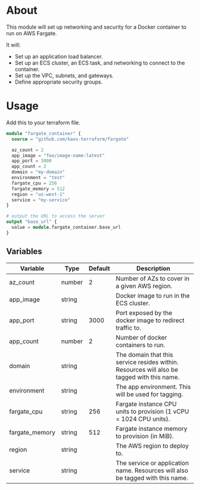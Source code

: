 # About

This module will set up networking and security for a Docker container to run on AWS Fargate.

It will:

- Set up an application load balancer.
- Set up an ECS cluster, an ECS task, and networking to connect to the container.
- Set up the VPC, subnets, and gateways.
- Define appropriate security groups.

# Usage

Add this to your terraform file.

```tf
module "fargate_container" {
  source = "github.com/kaos-terraform/fargate"

  az_count = 2
  app_image = "foo/image-name:latest"
  app_port = 3000
  app_count = 2
  domain = "my-domain"
  environment = "test"
  fargate_cpu = 256
  fargate_memory = 512
  region = "us-west-1"
  service = "my-service"
}

# output the URL to access the server
output "base_url" {
  value = module.fargate_container.base_url
}
```

## Variables

| Variable | Type | Default | Description | 
| -------- | ---- | ------- | ----------- |
| az_count| number | 2 | Number of AZs to cover in a given AWS region. |
| app_image | string | | Docker image to run in the ECS cluster. |
| app_port | string | 3000 | Port exposed by the docker image to redirect traffic to. |
| app_count | number | 2 | Number of docker containers to run. |
| domain | string | | The domain that this service resides within. Resources will also be tagged with this name. |
| environment | string | | The app environment. This will be used for tagging. |
| fargate_cpu | string | 256 | Fargate instance CPU units to provision (1 vCPU = 1024 CPU units). |
| fargate_memory | string | 512 | Fargate instance memory to provision (in MiB). |
| region | string | | The AWS region to deploy to. |
| service | string | | The service or application name. Resources will also be tagged with this name. |

